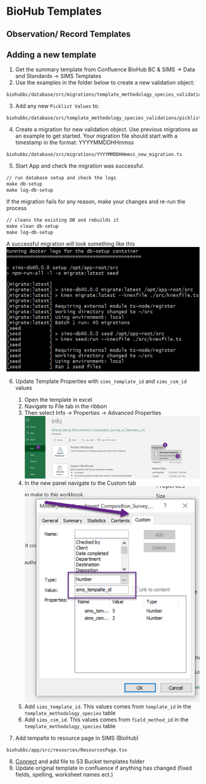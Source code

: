 # BioHub Templates
## Observation/ Record Templates
## Adding a new template

1. Get the summary template from Confluence BioHub BC & SIMS -> Data and Standards -> SIMS Templates
2. Use the examples in the folder below to create a new validation object:
```
biohubbc/database/src/migrations/template_methodology_species_validations/new_template.ts
```
3. Add any new `Picklist Values` to: 
```
biohubbc/database/src/template_methodology_species_validations/picklist_variables/v0.2.ts
```
4. Create a migration for new validation object. Use previous migrations as an example to get started. Your migration file should start with a timestamp in the format: YYYYMMDDHHmmss
```
biohubbc/database/src/migrations/YYYYMMDDHHmmss_new_migration.ts
```
5. Start App and check the migration was successful.
```
// run database setup and check the logs
make db-setup
make log-db-setup
```

If the migration fails for any reason, make your changes and re-run the process
```
// cleans the existing DB and rebuilds it
make clean db-setup
make log-db-setup
```


A successful migration will look something like this
![Successful Migration](./images/templates/successful%20migration.png)

6. Update Template Properties with `sims_template_id` and `sims_csm_id` values
    1. Open the template in excel
    2. Navigate to File tab in the ribbon
    3. Then select Info -> Properties -> Advanced Properties
![Advanced Properties](./images/templates/advanced%20properties.png)
    4. In the new panel navigate to the Custom tab
    ![Custom Tab](./images/templates/custom%20tab.png)
    5. Add `sims_template_id`. This values comes from `template_id` in the `template_methodology_species` table
    6. Add `sims_csm_id`. This values comes from `field_method_id` in the `template_methodology_species` table

7. Add tempalte to resource page in SIMS (BioHub)
```
biohubbc/app/src/resources/ResourcesPage.tsx
```
8. [Connect](./S3%20Browser.md) and add file to S3 Bucket templates folder
9. Update original template in confluence if anything has changed (fixed fields, spelling, worksheet names ect.)